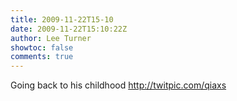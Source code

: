 ```yaml
---
title: 2009-11-22T15-10
date: 2009-11-22T15:10:22Z
author: Lee Turner
showtoc: false
comments: true
---
```


Going back to his childhood  http://twitpic.com/qiaxs

